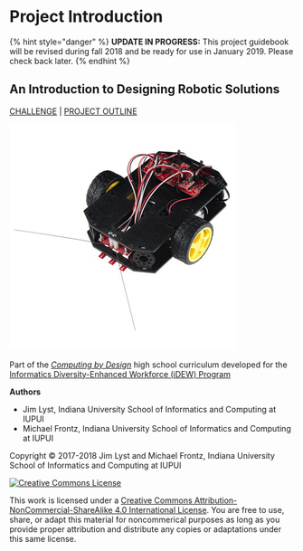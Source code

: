 # Project Introduction

{% hint style="danger" %}
**UPDATE IN PROGRESS:** This project guidebook will be revised during fall 2018 and be ready for use in January 2019. Please check back later.
{% endhint %}

## An Introduction to Designing Robotic Solutions

[CHALLENGE](project-challenge.md) \| [PROJECT OUTLINE]()

![](.gitbook/assets/redbot.jpg)

Part of the [_Computing by Design_](https://cxd.gitbooks.io/the-cxd-framework/content/) high school curriculum developed for the [Informatics Diversity-Enhanced Workforce \(iDEW\) Program](http://soic.iupui.edu/idew/)

**Authors**

* Jim Lyst, Indiana University School of Informatics and Computing at IUPUI
* Michael Frontz, Indiana University School of Informatics and Computing at IUPUI

Copyright © 2017-2018 Jim Lyst and Michael Frontz, Indiana University School of Informatics and Computing at IUPUI

[![Creative Commons License](https://i.creativecommons.org/l/by-nc-sa/4.0/88x31.png)](http://creativecommons.org/licenses/by-nc-sa/4.0/)

This work is licensed under a [Creative Commons Attribution-NonCommercial-ShareAlike 4.0 International License](http://creativecommons.org/licenses/by-nc-sa/4.0/). You are free to use, share, or adapt this material for noncommerical purposes as long as you provide proper attribution and distribute any copies or adaptations under this same license.

